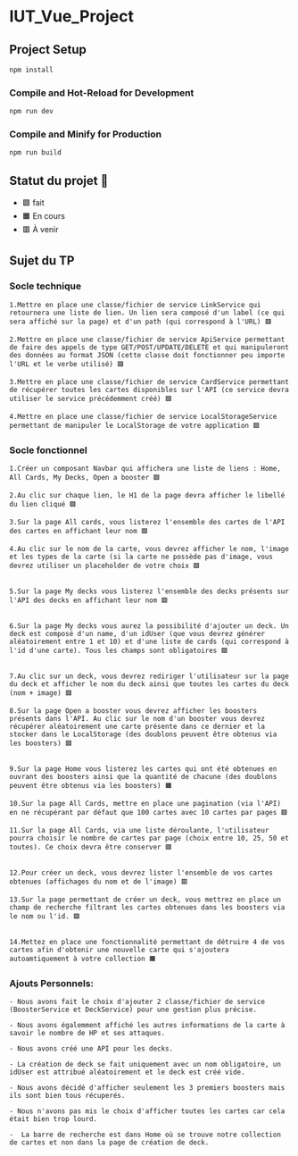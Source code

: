 # IUT_Vue_Project

## Project Setup

```sh
npm install
```

### Compile and Hot-Reload for Development

```sh
npm run dev
```

### Compile and Minify for Production

```sh
npm run build
```

## Statut du projet 🚦
- 🟩 fait
- 🟧 En cours 
- 🟥 À venir


## Sujet du TP
### Socle technique

    1.Mettre en place une classe/fichier de service LinkService qui retournera une liste de lien. Un lien sera composé d'un label (ce qui sera affiché sur la page) et d'un path (qui correspond à l'URL) 🟩

    2.Mettre en place une classe/fichier de service ApiService permettant de faire des appels de type GET/POST/UPDATE/DELETE et qui manipuleront des données au format JSON (cette classe doit fonctionner peu importe l'URL et le verbe utilisé) 🟩

    3.Mettre en place une classe/fichier de service CardService permettant de récupérer toutes les cartes disponibles sur l'API (ce service devra utiliser le service précédemment créé) 🟩

    4.Mettre en place une classe/fichier de service LocalStorageService permettant de manipuler le LocalStorage de votre application 🟩

    


### Socle fonctionnel

    1.Créer un composant Navbar qui affichera une liste de liens : Home, All Cards, My Decks, Open a booster 🟩

    2.Au clic sur chaque lien, le H1 de la page devra afficher le libellé du lien cliqué 🟩

    3.Sur la page All cards, vous listerez l'ensemble des cartes de l'API des cartes en affichant leur nom 🟩

    4.Au clic sur le nom de la carte, vous devrez afficher le nom, l'image et les types de la carte (si la carte ne possède pas d'image, vous devrez utiliser un placeholder de votre choix 🟩
    

    5.Sur la page My decks vous listerez l'ensemble des decks présents sur l'API des decks en affichant leur nom 🟩
    

    6.Sur la page My decks vous aurez la possibilité d'ajouter un deck. Un deck est composé d'un name, d'un idUser (que vous devrez générer aléatoirement entre 1 et 10) et d'une liste de cards (qui correspond à l'id d'une carte). Tous les champs sont obligatoires 🟩
    

    7.Au clic sur un deck, vous devrez rediriger l'utilisateur sur la page du deck et afficher le nom du deck ainsi que toutes les cartes du deck (nom + image) 🟩

    8.Sur la page Open a booster vous devrez afficher les boosters présents dans l'API. Au clic sur le nom d'un booster vous devrez récupérer aléatoirement une carte présente dans ce dernier et la stocker dans le LocalStorage (des doublons peuvent être obtenus via les boosters) 🟩
    

    9.Sur la page Home vous listerez les cartes qui ont été obtenues en ouvrant des boosters ainsi que la quantité de chacune (des doublons peuvent être obtenus via les boosters) 🟧

    10.Sur la page All Cards, mettre en place une pagination (via l'API) en ne récupérant par défaut que 100 cartes avec 10 cartes par pages 🟩

    11.Sur la page All Cards, via une liste déroulante, l'utilisateur pourra choisir le nombre de cartes par page (choix entre 10, 25, 50 et toutes). Ce choix devra être conserver 🟩
    

    12.Pour créer un deck, vous devrez lister l'ensemble de vos cartes obtenues (affichages du nom et de l'image) 🟥

    13.Sur la page permettant de créer un deck, vous mettrez en place un champ de recherche filtrant les cartes obtenues dans les boosters via le nom ou l'id. 🟩
   

    14.Mettez en place une fonctionnalité permettant de détruire 4 de vos cartes afin d'obtenir une nouvelle carte qui s'ajoutera autoamtiquement à votre collection 🟧

### Ajouts Personnels:

    - Nous avons fait le choix d'ajouter 2 classe/fichier de service (BoosterService et DeckService) pour une gestion plus précise.

    - Nous avons égalemment affiché les autres informations de la carte à savoir le nombre de HP et ses attaques.

    - Nous avons créé une API pour les decks.

    - La création de deck se fait uniquement avec un nom obligatoire, un idUser est attribué aléatoirement et le deck est créé vide. 

    - Nous avons décidé d'afficher seulement les 3 premiers boosters mais ils sont bien tous récuperés.  

    - Nous n'avons pas mis le choix d'afficher toutes les cartes car cela était bien trop lourd.

    -  La barre de recherche est dans Home où se trouve notre collection de cartes et non dans la page de création de deck.